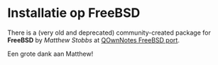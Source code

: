 # Installatie op FreeBSD

There is a (very old and deprecated) community-created package for **FreeBSD** by _Matthew Stobbs_ at [QOwnNotes FreeBSD port](https://svnweb.freebsd.org/ports/head/deskutils/qownnotes/).

Een grote dank aan Matthew!
